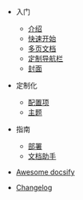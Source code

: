 * 入门
  * [介绍](/README.md)
  * [快速开始](/quickstart.md)
  * [多页文档](zh-cn/more-pages.md)
  * [定制导航栏](zh-cn/custom-navbar.md)
  * [封面](zh-cn/cover.md)

* 定制化

  * [配置项](zh-cn/configuration.md)
  * [主题](zh-cn/themes.md)

* 指南

  * [部署](zh-cn/deploy.md)
  * [文档助手](zh-cn/helpers.md)

* [Awesome docsify](zh-cn/awesome.md)
* [Changelog](zh-cn/changelog.md)

